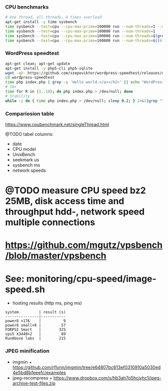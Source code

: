 ### CPU benchmarks

```bash
# One thread, all threads, 4 times overload
apt-get install -y time sysbench
time sysbench --test=cpu --cpu-max-prime=100000 run --num-threads=1 --max-requests=100
time sysbench --test=cpu --cpu-max-prime=100000 run --num-threads=1
time sysbench --test=cpu --cpu-max-prime=100000 run --num-threads=$(grep -c "^processor" /proc/cpuinfo)
time sysbench --test=cpu --cpu-max-prime=100000 run --num-threads=$((4 * $(grep -c "^processor" /proc/cpuinfo)))
```

### WordPress speedtest

```bash
apt-get clean; apt-get update
apt-get install -y php5-cli php5-sqlite
wget -qO- https://github.com/szepeviktor/wordpress-speedtest/releases/download/v0.1.0/wordpress-speedtest.tar.gz|tar xzv
cd wordpress-speedtest
time php index.php | grep -q 'Hello world.</a></h2>' || echo "WordPress error." >&2
# 10×
time for R in {1..10}; do php index.php > /dev/null; done
# Stability
while :; do { time php index.php > /dev/null; sleep 0.2; } 2>&1|grep "^real"; done
```

### Compariosion table

https://www.cpubenchmark.net/singleThread.html

@TODO tabel columns:
- date
- CPU model
- UnixBench
- seekmark us
- sysbench ms
- network speeds

# @TODO measure CPU speed bz2 25MB, disk access time and throughput hdd-, network speed multiple connections
# https://github.com/mgutz/vpsbench/blob/master/vpsbench
# See: monitoring/cpu-speed/image-speed.sh

- hosting results (http ms, ping ms)

```
system         | result (s)
---------------|-----------
power8 ×176    |          9
power8 small×8 |         57
FORPSI Smart   |        325
vps5 X3440×2   |         89
RunAbove labs  |        215
```


### JPEG minification

- imgmin + https://github.com/rflynn/imgmin/tree/e64807bc613ef0310910a5030ed4e5bd8bfeeefc/examples
- jpeg-recompress + https://www.dropbox.com/s/hb3ah7p5hcjvhc1/jpeg-archive-test-files.zip
